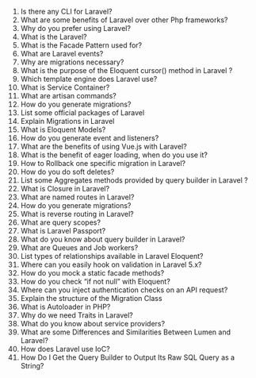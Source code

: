 1. Is there any CLI for Laravel?
2. What are some benefits of Laravel over other Php frameworks?
3. Why do you prefer using Laravel?
4. What is the Laravel?
5. What is the Facade Pattern used for?
6. What are Laravel events?
7. Why are migrations necessary?
8. What is the purpose of the Eloquent cursor() method in Laravel ?
9. Which template engine does Laravel use?
10. What is Service Container?
11. What are artisan commands?
12. How do you generate migrations?
13. List some official packages of Laravel
14. Explain Migrations in Laravel
15. What is Eloquent Models?
16. How do you generate event and listeners?
17. What are the benefits of using Vue.js with Laravel?
18. What is the benefit of eager loading, when do you use it?
19. How to Rollback one specific migration in Laravel?
20. How do you do soft deletes?
21. List some Aggregates methods provided by query builder in Laravel ?
22. What is Closure in Laravel?
23. What are named routes in Laravel?
24. How do you generate migrations?
25. What is reverse routing in Laravel?
26. What are query scopes?
27. What is Laravel Passport?
28. What do you know about query builder in Laravel?
29. What are Queues and Job workers?
30. List types of relationships available in Laravel Eloquent?
31. Where can you easily hook on validation in Laravel 5.x?
32. How do you mock a static facade methods?
33. How do you check “if not null” with Eloquent?
34. Where can you inject authentication checks on an API request?
35. Explain the structure of the Migration Class
36. What is Autoloader in PHP?
37. Why do we need Traits in Laravel?
38. What do you know about service providers?
39. What are some Differences and Similarities Between Lumen and Laravel?
40. How does Laravel use IoC?
41. How Do I Get the Query Builder to Output Its Raw SQL Query as a String?
